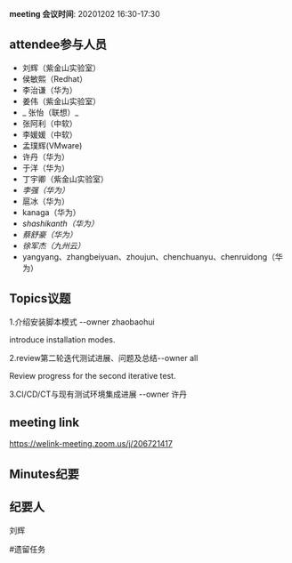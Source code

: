 **meeting 会议时间**: 20201202 16:30-17:30

## attendee参与人员
- 刘辉（紫金山实验室）
- 侯敏熙（Redhat）
- 李治谦（华为）
- 姜伟（紫金山实验室）
- _ 张怡（联想）_ 
- 张阿利（中软）
- 李媛媛（中软）
- 孟璞辉(VMware) 
- 许丹（华为）
- 于洋（华为） 
- 丁宇卿（紫金山实验室）
-  _李强（华为）_ 
- 扈冰（华为）
-  kanaga（华为） 
-  _shashikanth（华为）_ 
-  _蔡舒豪（华为）_ 
-  _徐军杰（九州云）_ 
- yangyang、zhangbeiyuan、zhoujun、chenchuanyu、chenruidong（华为）

## Topics议题

1.介绍安装脚本模式 --owner zhaobaohui

introduce installation modes.

2.review第二轮迭代测试进展、问题及总结--owner all

Review progress for the second iterative test.

3.CI/CD/CT与现有测试环境集成进展 --owner 许丹


## meeting link
https://welink-meeting.zoom.us/j/206721417

## Minutes纪要
## 纪要人
刘辉

#遗留任务
